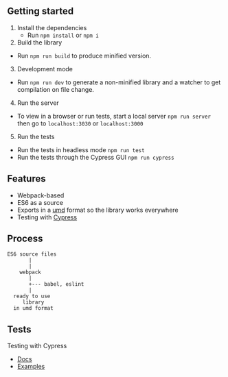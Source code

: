 ## Getting started

1. Install the dependencies
	* Run `npm install` or `npm i`
2. Build the library
  * Run `npm run build` to produce minified version.
3. Development mode
  * Run `npm run dev` to generate a non-minified library and a watcher to get compilation on file change.
4. Run the server
  * To view in a browser or run tests, start a local server `npm run server` then go to `localhost:3030` or `localhost:3000`
5. Run the tests
  * Run the tests in headless mode `npm run test`
  * Run the tests through the Cypress GUI `npm run cypress`

## Features

* Webpack-based
* ES6 as a source
* Exports in a [umd](https://github.com/umdjs/umd) format so the library works everywhere
* Testing with [Cypress](http://cypress.io)

## Process

```
ES6 source files
       |
       |
    webpack
       |
       +--- babel, eslint
       |
  ready to use
     library
  in umd format
```

## Tests

Testing with Cypress 

- [Docs](https://docs.cypress.io)
- [Examples](https://github.com/cypress-io/cypress-example-recipes/tree/master/examples)
